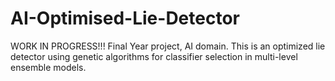 # AI-Optimised-Lie-Detector
WORK IN PROGRESS!!! Final Year project, AI domain. This is an optimized lie detector using genetic algorithms for classifier selection in multi-level ensemble models. 
